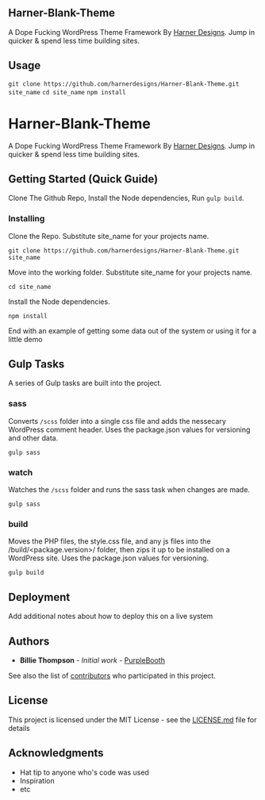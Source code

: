 ## Harner-Blank-Theme
A Dope Fucking WordPress Theme Framework By [Harner Designs](http://harnerdesigns.com). Jump in quicker & spend less time building sites.

## Usage
`git clone https://github.com/harnerdesigns/Harner-Blank-Theme.git site_name`
`cd site_name`
`npm install`


# Harner-Blank-Theme

A Dope Fucking WordPress Theme Framework By [Harner Designs](http://harnerdesigns.com). Jump in quicker & spend less time building sites.

## Getting Started (Quick Guide)

Clone The Github Repo, Install the Node dependencies, Run `gulp build`.


### Installing


Clone the Repo. Substitute site_name for your projects name.

```
git clone https://github.com/harnerdesigns/Harner-Blank-Theme.git site_name
```

Move into the working folder. Substitute site_name for your projects name.

```
cd site_name
```
Install the Node dependencies.

```
npm install
```

End with an example of getting some data out of the system or using it for a little demo

## Gulp Tasks

A series of Gulp tasks are built into the project.

### sass

Converts `/scss` folder into a single css file and adds the nessecary WordPress comment header.  Uses the package.json values for versioning and other data.

```
gulp sass
```

### watch

Watches the `/scss` folder and runs the sass task when changes are made.

```
gulp sass
```

### build 

Moves the PHP files, the style.css file, and any js files into the /build/<package.version>/ folder, then zips it up to be installed on a WordPress site. Uses the package.json values for versioning.

```
gulp build
```


## Deployment

Add additional notes about how to deploy this on a live system

## Authors

* **Billie Thompson** - *Initial work* - [PurpleBooth](https://github.com/PurpleBooth)

See also the list of [contributors](https://github.com/your/project/contributors) who participated in this project.

## License

This project is licensed under the MIT License - see the [LICENSE.md](LICENSE.md) file for details

## Acknowledgments

* Hat tip to anyone who's code was used
* Inspiration
* etc
